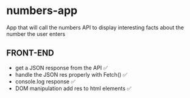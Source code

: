 # numbers-app
App that will call the numbers API to display interesting facts about the number the user enters 



## FRONT-END
 * get a JSON response from the API ✅ 
 * handle the JSON res properly with Fetch() ✅
 * console.log response ✅
 * DOM manipulation add res to  html elements ✅ 

 
 
